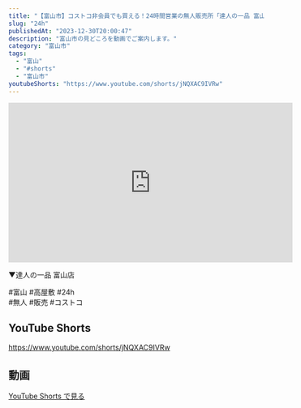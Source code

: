 ```yaml
---
title: "【富山市】コストコ非会員でも買える！24時間営業の無人販売所「達人の一品 富山店」 #shorts"
slug: "24h"
publishedAt: "2023-12-30T20:00:47"
description: "富山市の見どころを動画でご案内します。"
category: "富山市"
tags: 
  - "富山"
  - "#shorts"
  - "富山市"
youtubeShorts: "https://www.youtube.com/shorts/jNQXAC9IVRw"
---
```


<iframe width="560" height="315" src="https://www.youtube.com/embed/yvvQUOiKN1U" frameborder="0" allowfullscreen></iframe>

▼達人の一品 富山店

#富山 #高屋敷 #24h<br />
#無人 #販売 #コストコ

## YouTube Shorts

https://www.youtube.com/shorts/jNQXAC9IVRw

## 動画

[YouTube Shorts で見る](https://www.youtube.com/shorts/jNQXAC9IVRw)

